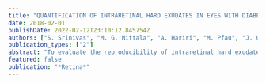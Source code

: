 ```yaml
---
title: "QUANTIFICATION OF INTRARETINAL HARD EXUDATES IN EYES WITH DIABETIC RETINOPATHY BY OPTICAL COHERENCE TOMOGRAPHY"
date: 2018-02-01
publishDate: 2022-02-12T23:10:12.845754Z
authors: ["S. Srinivas", "M. G. Nittala", "A. Hariri", "M. Pfau", "J. Gasperini", "M. Ip", "S. R. Sadda"]
publication_types: ["2"]
abstract: "To evaluate the reproducibility of intraretinal hard exudate (HE) quantification from spectral domain optical coherence tomography (SD-OCT) images of eyes with diabetic retinopathy (DR). Cases with diabetic macular edema were enrolled. The area of HE obtained by B-scan segmentation was compared with the area obtained by en face segmentation. 0.001). Intergrader reproducibility yielded excellent agreement with an intraclass correlation coefficient value of 0.99 (95% CI 0.994-0.999) for the en face approach and 0.99 (95% CI 0.977-0.997) for manual segmentation. Quantification of HE in eyes with diabetic retinopathy can be performed reliably using en face segmentation and, though the en face results are consistently lower, correlates well with HE measurements obtained by exhaustive segmentation of all B-scans in dense volume optical coherence tomography (OCT)."
featured: false
publication: "*Retina*"
---
```


